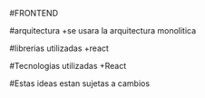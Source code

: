 #FRONTEND

#arquitectura
+se usara la arquitectura monolitica


#librerias utilizadas
+react

#Tecnologias utilizadas
+React



#Estas ideas estan sujetas a cambios